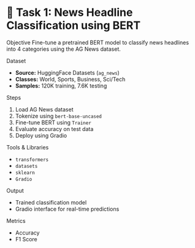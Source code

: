 # 🧠 Task 1: News Headline Classification using BERT

Objective
Fine-tune a pretrained BERT model to classify news headlines into 4 categories using the AG News dataset.

Dataset
- **Source:** HuggingFace Datasets (`ag_news`)
- **Classes:** World, Sports, Business, Sci/Tech
- **Samples:** 120K training, 7.6K testing

Steps
1. Load AG News dataset
2. Tokenize using `bert-base-uncased`
3. Fine-tune BERT using `Trainer`
4. Evaluate accuracy on test data
5. Deploy using Gradio

Tools & Libraries
- `transformers`
- `datasets`
- `sklearn`
- `Gradio`

Output
- Trained classification model
- Gradio interface for real-time predictions

Metrics
- Accuracy
- F1 Score
